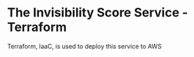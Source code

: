 # The Invisibility Score Service - Terraform

Terraform, IaaC, is used to deploy this service to AWS
